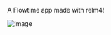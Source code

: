 A Flowtime app made with relm4!

![image](https://user-images.githubusercontent.com/68589851/226107206-75dda5a9-f72c-4a6d-8643-4e3b66d10019.png)
